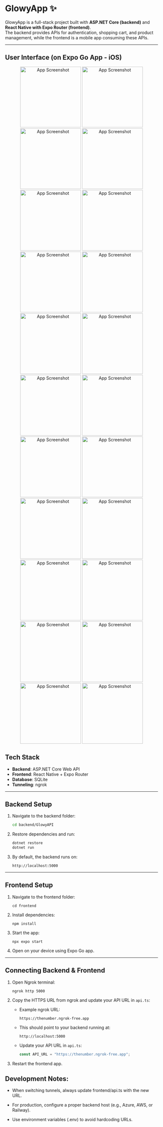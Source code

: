 # GlowyApp ✨

GlowyApp is a full-stack project built with **ASP.NET Core (backend)** and **React Native with Expo Router (frontend)**.  
The backend provides APIs for authentication, shopping cart, and product management, while the frontend is a mobile app consuming these APIs.  

---
## User Interface (on Expo Go App - iOS)
<p align="center">
  <img src="./screenshots/IMG-20250918-WA0015.jpg" alt="App Screenshot" width="200"/>
  <img src="./screenshots/IMG-20250918-WA0014.jpg" alt="App Screenshot" width="200">
  <img src="./screenshots/IMG-20250918-WA0016.jpg" alt="App Screenshot" width="200">
  <img src="./screenshots/IMG-20250918-WA0017.jpg" alt="App Screenshot" width="200">
  <img src="./screenshots/IMG-20250918-WA0018.jpg" alt="App Screenshot" width="200">
  <img src="./screenshots/IMG-20250918-WA0019.jpg" alt="App Screenshot" width="200">
  <img src="./screenshots/IMG-20250918-WA0020.jpg" alt="App Screenshot" width="200">
  <img src="./screenshots/IMG-20250918-WA0021.jpg" alt="App Screenshot" width="200">
  <img src="./screenshots/IMG-20250918-WA0022.jpg" alt="App Screenshot" width="200">
  <img src="./screenshots/IMG-20250918-WA0023.jpg" alt="App Screenshot" width="200">
  <img src="./screenshots/IMG-20250918-WA0024.jpg" alt="App Screenshot" width="200">
  <img src="./screenshots/IMG-20250918-WA0025.jpg" alt="App Screenshot" width="200">
  <img src="./screenshots/IMG-20250918-WA0026.jpg" alt="App Screenshot" width="200">
  <img src="./screenshots/IMG-20250918-WA0027.jpg" alt="App Screenshot" width="200">
  <img src="./screenshots/IMG-20250918-WA0028.jpg" alt="App Screenshot" width="200">
  <img src="./screenshots/IMG-20250918-WA0029.jpg" alt="App Screenshot" width="200">
  <img src="./screenshots/IMG-20250918-WA0030.jpg" alt="App Screenshot" width="200">
  <img src="./screenshots/IMG-20250918-WA0031.jpg" alt="App Screenshot" width="200">
  <img src="./screenshots/IMG-20250918-WA0032.jpg" alt="App Screenshot" width="200">
  <img src="./screenshots/IMG-20250918-WA0033.jpg" alt="App Screenshot" width="200">
  <img src="./screenshots/IMG-20250918-WA0034.jpg" alt="App Screenshot" width="200">
  <img src="./screenshots/IMG-20250918-WA0035.jpg" alt="App Screenshot" width="200">
</p>





## Tech Stack

- **Backend**: ASP.NET Core Web API  
- **Frontend**: React Native + Expo Router  
- **Database**: SQLite
- **Tunneling**: ngrok

---

## Backend Setup

1. Navigate to the backend folder:

   ```bash
   cd backend/GlowyAPI

2. Restore dependencies and run:
   
   ```bash 
   dotnet restore
   dotnet run

3. By default, the backend runs on:
   
   ```http://localhost:5000```

---

## Frontend Setup

1. Navigate to the frontend folder:
   
   ```cd frontend```

2. Install dependencies:

   ```npm install```

3. Start the app:

   ```npx expo start```

4. Open on your device using Expo Go app.

---

## Connecting Backend & Frontend

1. Open Ngrok terminal:
   
   ```ngrok http 5000```

2. Copy the HTTPS URL from ngrok and update your API URL in `api.ts`:

   - Example ngrok URL:  
     ```
     https://thenumber.ngrok-free.app
     ```
   - This should point to your backend running at:  
     ```
     http://localhost:5000
     ```

   - Update your API URL in `api.ts`:
     ```typescript
     const API_URL = "https://thenumber.ngrok-free.app";
     ```

3. Restart the frontend app.

## Development Notes:
- When switching tunnels, always update frontend/api.ts with the new URL.

- For production, configure a proper backend host (e.g., Azure, AWS, or Railway).

- Use environment variables (.env) to avoid hardcoding URLs.